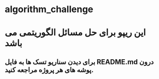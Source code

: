 # algorithm_challenge
# این ریپو برای حل مسائل الگوریتمی می باشد
## برای دیدن سناریو تسک ها به فایل README.md درون پوشه های هر پروژه مراجعه کنید.
